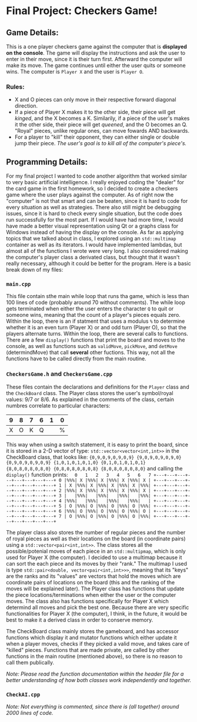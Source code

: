 # Final Project: Checkers Game!
## Game Details:
This is a one player checkers game against the computer that is **displayed on the console**. The game will display the instructions and ask the user to enter in their move, since it is their turn first. Afterward the computer will make its move. The game continues until either the user quits or someone wins. The computer is `Player X` and the user is `Player O`.

### Rules:
- X and O pieces can only move in their respective forward diagonal direction.
- If a piece of Player X makes it to the other side, their piece will get *kinged*, and the X becomes a K. Similarily, if a piece of the user's makes it the other side, their piece will get *queened*, and the O becomes an Q. "Royal" pieces, unlike regular ones, can move fowards AND backwards.
- For a player to "kill" their opponent, they can either single or double jump their piece. *The user's goal is to kill all of the computer's piece's.*
 
## Programming Details:
For my final project I wanted to code another algorithm that worked similar to very basic artificial intelligence. I really enjoyed coding the "dealer" for the card game in the first homework, so I decided to create a checkers game where the user plays against the computer. As of right now the "computer" is not that smart and can be beaten, since it is hard to code for every situation as well as strategies. There also still might be debugging issues, since it is hard to check every single situation, but the code does run successfully for the most part. If I would have had more time, I would have made a better visual representation using Qt or a graphs class for Windows instead of having the display on the console. As far as applying topics that we talked about in class, I explored using an `std::multimap` container as well as its iterators. I would have implemented lambdas, but almost all of the functions I wrote were very long. I also considered making the computer's player class a derivated class, but thought that it wasn't really necessary, although it could be better for the program. Here is a basic break down of my files:
### `main.cpp`
This file contain sthe main while loop that runs tha game, which is less than 100 lines of code (probably around 70 without comments). The while loop gets terminated when either the user enters the character `Q` to quit or someone wins, meaning that the count of a player's pieces equals zero. Within the loop, there is an if statment that uses a modulus `%` to determine whether it is an even turn (Player X) or and odd turn (Player O), so that the players alternate turns. Within the loop, there are several calls to functions. There are a few `display()` functions that print the board and moves to the console, as well as functions such as `validMove`, `pickMove`, and `detMove` (determindMove) that call **several** other fuctions. This way, not all the functions have to be called directly from the main routine.
### `CheckersGame.h` and `CheckersGame.cpp`
These files contain the declarations and definitions for the `Player` class and the `CheckBoard` class. The Player class stores the user's symbol/royal values: 9/7 or 8/6. As explained in the comments of the class, certain numbres correlate to particular characters:

|   9   |   8   |   7   |   6   |   1   |   0   |
| --- | --- | --- | --- | --- | --- |
|   X   |   O   |   K   |   Q   |        |    %   |

This way when using a switch statement, it is easy to print the board, since it is stored in a 2-D vector of type: `std::vector<vector<int,int>>` in the CheckBoard class, that looks like:
           `{0,9,0,9,0,9,0,9}
            {9,0,9,0,9,0,9,0}
            {0,9,0,9,0,9,0,9}
            {1,0,1,0,1,0,1,0}
            {0,1,0,1,0,1,0,1}
            {8,0,8,0,8,0,8,0}
            {0,8,0,8,0,8,0,8}
            {8,0,8,0,8,0,8,0}`
and calling the `display()` function prints:
            `  0   1   2   3   4   5   6   7
            +---+---+---+---+---+---+---+---+
        0 |%%%| X |%%%| X |%%%| X |%%%| X |
            +---+---+---+---+---+---+---+---+
        1 | X |%%%| X |%%%| X |%%%| X |%%%|
            +---+---+---+---+---+---+---+---+
        2 |%%%| X |%%%| X |%%%| X |%%%| X |
            +---+---+---+---+---+---+---+---+
        3 |   |%%%|   |%%%|   |%%%|   |%%%|
            +---+---+---+---+---+---+---+---+
        4 |%%%|   |%%%|   |%%%|   |%%%|   |
            +---+---+---+---+---+---+---+---+
        5 | O |%%%| O |%%%| O |%%%| O |%%%|
            +---+---+---+---+---+---+---+---+
        6 |%%%| O |%%%| O |%%%| O |%%%| O |
            +---+---+---+---+---+---+---+---+
        7 | O |%%%| O |%%%| O |%%%| O |%%%|
            +---+---+---+---+---+---+---+---+`

The player class also stores the number of regular pieces and the number of royal pieces as well as their locations on the board (in coordinate pairs) using a `std::vector<pair<int,int>>`. The class stores all the possible/potenial moves of each piece in an `std::multipmap`, which is only used for Player X (the computer). I decided to use a multimap because it can sort the each piece and its moves by their "rank." The multimap I used is type  `std::pair<double, vector<pair<int,int>>>`, meaning that its "keys" are the ranks and its "values" are vectors that hold the moves which are coordinate pairs of locations on the board (this and the ranking of the moves will be explained later). The Player class has functions that update the piece locations/terminations when either the user or the computer moves. The class also has functions specifically for Player X which determind all moves and pick the best one. Because there are very specific functionalities for Player X (the computer), I think, in the future, it would be best to make it a derived class in order to conserve memory.

The CheckBoard class mainly stores the gameboard, and has accessor functions which display it and mutator functions which either update it when a player moves, checks if they picked a valid move, and takes care of "killed" pieces. Functions that are made private, are called by other functions in the main routine (mentioned above), so there is no reason to call them publically.

*Note: Please read the function documentation within the header file for a better understanding of how both classes work independently and together.*
### `CheckAI.cpp`
      
*Note: Not everything is commented, since there is (all together) around 2000 lines of code.*

